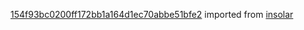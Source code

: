 [154f93bc0200ff172bb1a164d1ec70abbe51bfe2](https://github.com/insolar/insolar/commit/154f93bc0200ff172bb1a164d1ec70abbe51bfe2) imported from [insolar](https://github.com/insolar/insolar)
